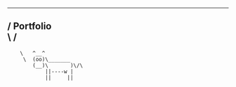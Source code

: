  ________________________________________
/ Portfolio                              \
\                                        /
 ----------------------------------------
        \   ^__^
         \  (oo)\_______
            (__)\       )\/\
                ||----w |
                ||     ||
